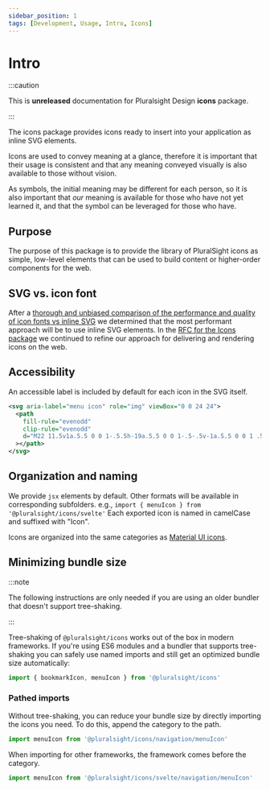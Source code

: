 ```yaml
---
sidebar_position: 1
tags: [Development, Usage, Intro, Icons]
---
```


# Intro

:::caution

This is **unreleased** documentation for Pluralsight Design **icons** package.

:::

<p class="page-subheadline" markdown="1">The icons package provides icons ready to insert into your application as inline SVG elements.</p>

Icons are used to convey meaning at a glance, therefore it is important that their usage is consistent and that any meaning conveyed visually is also available to those without vision.

As symbols, the initial meaning may be different for each person, so it is also important that _our_ meaning is available for those who have not yet learned it, and that the symbol can be leveraged for those who have.

## Purpose

The purpose of this package is to provide the library of PluralSight icons as simple, low-level elements that can be used to build content or higher-order components for the web.

## SVG vs. icon font

After a [thorough and unbiased comparison of the performance and quality of icon fonts vs inline SVG](https://github.com/pluralsight/tva/discussions/70) we determined that the most performant approach will be to use inline SVG elements. In the [RFC for the Icons package](https://github.com/pluralsight/tva-rfcs/blob/main/text/0000-icons.md) we continued to refine our approach for delivering and rendering icons on the web.

## Accessibility

An accessible label is included by default for each icon in the SVG itself.

```xml
<svg aria-label="menu icon" role="img" viewBox="0 0 24 24">
  <path
    fill-rule="evenodd"
    clip-rule="evenodd"
    d="M22 11.5v1a.5.5 0 0 1-.5.5h-19a.5.5 0 0 1-.5-.5v-1a.5.5 0 0 1 .5-.5h19a.5.5 0 0 1 .5.5zM2.5 17h18.98a.5.5 0 0 1 .5.5v1a.5.5 0 0 1-.5.5H2.5a.5.5 0 0 1-.5-.5v-1a.5.5 0 0 1 .5-.5zm0-12h18.977a.5.5 0 0 1 .5.5v1a.5.5 0 0 1-.5.5H2.5a.5.5 0 0 1-.5-.5v-1a.5.5 0 0 1 .5-.5z"
  ></path>
</svg>
```

## Organization and naming

We provide `jsx` elements by default. Other formats will be available in corresponding subfolders. e.g., `import { menuIcon } from '@pluralsight/icons/svelte'`
Each exported icon is named in camelCase and suffixed with "Icon".

Icons are organized into the same categories as [Material UI icons](https://fonts.google.com/icons).

## Minimizing bundle size

:::note

The following instructions are only needed if you are using an older bundler that doesn't support tree-shaking.

:::

Tree-shaking of `@pluralsight/icons` works out of the box in modern frameworks. If you're using ES6 modules and a bundler that supports tree-shaking you can safely use named imports and still get an optimized bundle size automatically:

```javascript
import { bookmarkIcon, menuIcon } from '@pluralsight/icons'
```

### Pathed imports

Without tree-shaking, you can reduce your bundle size by directly importing the icons you need. To do this, append the category to the path.

```javascript title="Pathed import for React"
import menuIcon from '@pluralsight/icons/navigation/menuIcon'
```

When importing for other frameworks, the framework comes before the category.

```javascript title="Pathed import for Svelte"
import menuIcon from '@pluralsight/icons/svelte/navigation/menuIcon'
```
